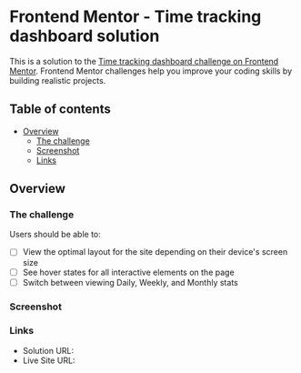 # Frontend Mentor - Time tracking dashboard solution

This is a solution to the [Time tracking dashboard challenge on Frontend Mentor](https://www.frontendmentor.io/challenges/time-tracking-dashboard-UIQ7167Jw). Frontend Mentor challenges help you improve your coding skills by building realistic projects.

## Table of contents

- [Overview](#overview)
  - [The challenge](#the-challenge)
  - [Screenshot](#screenshot)
  - [Links](#links)

## Overview

### The challenge

Users should be able to:

- [ ] View the optimal layout for the site depending on their device's screen size
- [ ] See hover states for all interactive elements on the page
- [ ] Switch between viewing Daily, Weekly, and Monthly stats

### Screenshot


### Links

- Solution URL:
- Live Site URL:

